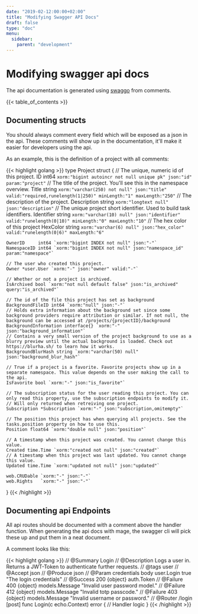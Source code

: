 ```yaml
---
date: "2019-02-12:00:00+02:00"
title: "Modifying Swagger API Docs"
draft: false
type: "doc"
menu:
  sidebar:
    parent: "development"
---
```


# Modifying swagger api docs

The api documentation is generated using [swaggo](https://github.com/swaggo/swag) from comments.

{{< table_of_contents >}}

## Documenting structs

You should always comment every field which will be exposed as a json in the api.
These comments will show up in the documentation, it'll make it easier for developers using the api.

As an example, this is the definition of a project with all comments:

{{< highlight golang >}}
type Project struct {
	// The unique, numeric id of this project.
	ID int64 `xorm:"bigint autoincr not null unique pk" json:"id" param:"project"`
	// The title of the project. You'll see this in the namespace overview.
	Title string `xorm:"varchar(250) not null" json:"title" valid:"required,runelength(1|250)" minLength:"1" maxLength:"250"`
	// The description of the project.
	Description string `xorm:"longtext null" json:"description"`
	// The unique project short identifier. Used to build task identifiers.
	Identifier string `xorm:"varchar(10) null" json:"identifier" valid:"runelength(0|10)" minLength:"0" maxLength:"10"`
	// The hex color of this project
	HexColor string `xorm:"varchar(6) null" json:"hex_color" valid:"runelength(0|6)" maxLength:"6"`

	OwnerID     int64 `xorm:"bigint INDEX not null" json:"-"`
	NamespaceID int64 `xorm:"bigint INDEX not null" json:"namespace_id" param:"namespace"`

	// The user who created this project.
	Owner *user.User `xorm:"-" json:"owner" valid:"-"`

	// Whether or not a project is archived.
	IsArchived bool `xorm:"not null default false" json:"is_archived" query:"is_archived"`

	// The id of the file this project has set as background
	BackgroundFileID int64 `xorm:"null" json:"-"`
	// Holds extra information about the background set since some background providers require attribution or similar. If not null, the background can be accessed at /projects/{projectID}/background
	BackgroundInformation interface{} `xorm:"-" json:"background_information"`
	// Contains a very small version of the project background to use as a blurry preview until the actual background is loaded. Check out https://blurha.sh/ to learn how it works.
	BackgroundBlurHash string `xorm:"varchar(50) null" json:"background_blur_hash"`

	// True if a project is a favorite. Favorite projects show up in a separate namespace. This value depends on the user making the call to the api.
	IsFavorite bool `xorm:"-" json:"is_favorite"`

	// The subscription status for the user reading this project. You can only read this property, use the subscription endpoints to modify it.
	// Will only returned when retreiving one project.
	Subscription *Subscription `xorm:"-" json:"subscription,omitempty"`

	// The position this project has when querying all projects. See the tasks.position property on how to use this.
	Position float64 `xorm:"double null" json:"position"`

	// A timestamp when this project was created. You cannot change this value.
	Created time.Time `xorm:"created not null" json:"created"`
	// A timestamp when this project was last updated. You cannot change this value.
	Updated time.Time `xorm:"updated not null" json:"updated"`

	web.CRUDable `xorm:"-" json:"-"`
	web.Rights   `xorm:"-" json:"-"`
}
{{< /highlight >}}

## Documenting api Endpoints

All api routes should be documented with a comment above the handler function.
When generating the api docs with mage, the swagger cli will pick these up and put them in a neat document.

A comment looks like this:

{{< highlight golang >}}
// @Summary Login
// @Description Logs a user in. Returns a JWT-Token to authenticate further requests.
// @tags user
// @Accept json
// @Produce json
// @Param credentials body user.Login true "The login credentials"
// @Success 200 {object} auth.Token
// @Failure 400 {object} models.Message "Invalid user password model."
// @Failure 412 {object} models.Message "Invalid totp passcode."
// @Failure 403 {object} models.Message "Invalid username or password."
// @Router /login [post]
func Login(c echo.Context) error {
	// Handler logic
}
{{< /highlight >}}
